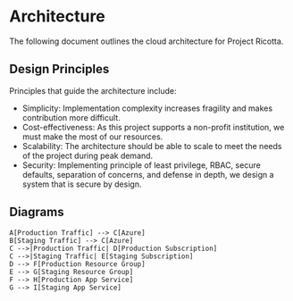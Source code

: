 # Architecture

The following document outlines the cloud architecture for Project Ricotta.

## Design Principles

Principles that guide the architecture include:

* Simplicity: Implementation complexity increases fragility and makes contribution more difficult.
* Cost-effectiveness: As this project supports a non-profit institution, we must make the most of our resources.
* Scalability: The architecture should be able to scale to meet the needs of the project during peak demand.
* Security: Implementing principle of least privilege, RBAC, secure defaults, separation of concerns, and defense in depth, we design a system that is secure by design.

## Diagrams

```mermaid
A[Production Traffic] --> C[Azure]
B[Staging Traffic] --> C[Azure]
C -->|Production Traffic| D[Production Subscription]
C -->|Staging Traffic| E[Staging Subscription]
D --> F[Production Resource Group]
E --> G[Staging Resource Group]
F --> H[Production App Service]
G --> I[Staging App Service]
```
